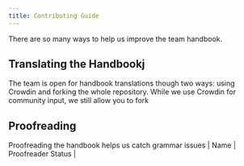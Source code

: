 ```yaml
---
title: Contributing Guide
---
```


There are so many ways to help us improve the team handbook.

## Translating the Handbookj
The team is open for handbook translations though two ways: using Crowdin and forking the whole repository. While we use Crowdin for community input, we still allow you to fork

## Proofreading
Proofreading the handbook helps us catch grammar issues 
| Name | Proofreader Status |
